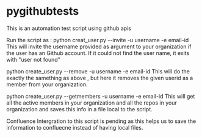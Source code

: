 # pygithubtests
This is an automation test script using github apis

Run the script as :
python creat_user.py --invite -u username -e email-id
   This will invite the username provided as argument to your organization if the user has an Github account. If it could not find the user name, it exits with "user not found"

python create_user.py --remove -u username -e email-id
   This will do the exactly the samething as above , but here it removes the given userid  as a member from your organization.

python create_user.py --getmembers -u username -e email-id
   This will get all the active members in your organization and all the repos in your organization and saves this info in a file local to the script.

Confluence Intergration to this script is pending as this helps us to save the information to confluecne instead of having local files.



